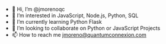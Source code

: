- 👋 Hi, I’m @jmorenoqc
- 👀 I’m interested in JavaScript, Node.js, Python, SQL
- 🌱 I’m currently learning Python Flask
- 💞️ I’m looking to collaborate on Python or JavaScript Projects
- 📫 How to reach me jmoreno@quantumconnexion.com

<!---
jmorenoqc/jmorenoqc is a ✨ special ✨ repository because its `README.md` (this file) appears on your GitHub profile.
You can click the Preview link to take a look at your changes.
--->
